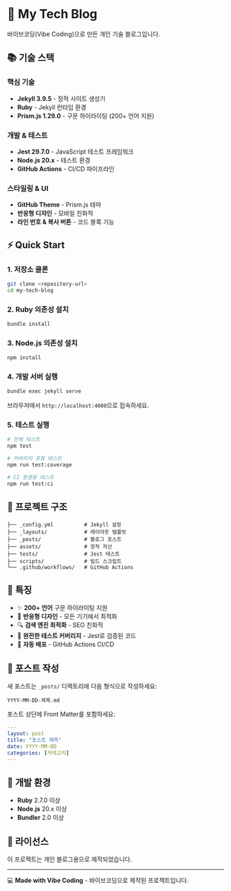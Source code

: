 # 🚀 My Tech Blog

바이브코딩(Vibe Coding)으로 만든 개인 기술 블로그입니다.

## 📚 기술 스택

### 핵심 기술
- **Jekyll 3.9.5** - 정적 사이트 생성기
- **Ruby** - Jekyll 런타임 환경
- **Prism.js 1.29.0** - 구문 하이라이팅 (200+ 언어 지원)

### 개발 & 테스트
- **Jest 29.7.0** - JavaScript 테스트 프레임워크
- **Node.js 20.x** - 테스트 환경
- **GitHub Actions** - CI/CD 파이프라인

### 스타일링 & UI
- **GitHub Theme** - Prism.js 테마
- **반응형 디자인** - 모바일 친화적
- **라인 번호 & 복사 버튼** - 코드 블록 기능

## ⚡ Quick Start

### 1. 저장소 클론
```bash
git clone <repository-url>
cd my-tech-blog
```

### 2. Ruby 의존성 설치
```bash
bundle install
```

### 3. Node.js 의존성 설치
```bash
npm install
```

### 4. 개발 서버 실행
```bash
bundle exec jekyll serve
```

브라우저에서 `http://localhost:4000`으로 접속하세요.

### 5. 테스트 실행
```bash
# 전체 테스트
npm test

# 커버리지 포함 테스트
npm run test:coverage

# CI 환경용 테스트
npm run test:ci
```

## 📁 프로젝트 구조

```
├── _config.yml          # Jekyll 설정
├── _layouts/            # 레이아웃 템플릿
├── _posts/              # 블로그 포스트
├── assets/              # 정적 자산
├── tests/               # Jest 테스트
├── scripts/             # 빌드 스크립트
└── .github/workflows/   # GitHub Actions
```

## 🎨 특징

- ✨ **200+ 언어** 구문 하이라이팅 지원
- 📱 **반응형 디자인** - 모든 기기에서 최적화
- 🔍 **검색 엔진 최적화** - SEO 친화적
- 🧪 **완전한 테스트 커버리지** - Jest로 검증된 코드
- 🚀 **자동 배포** - GitHub Actions CI/CD

## 📝 포스트 작성

새 포스트는 `_posts/` 디렉토리에 다음 형식으로 작성하세요:

```
YYYY-MM-DD-제목.md
```

포스트 상단에 Front Matter를 포함하세요:

```yaml
---
layout: post
title: "포스트 제목"
date: YYYY-MM-DD
categories: [카테고리]
---
```

## 🔧 개발 환경

- **Ruby** 2.7.0 이상
- **Node.js** 20.x 이상
- **Bundler** 2.0 이상

## 📄 라이선스

이 프로젝트는 개인 블로그용으로 제작되었습니다.

---

💻 **Made with Vibe Coding** - 바이브코딩으로 제작된 프로젝트입니다.